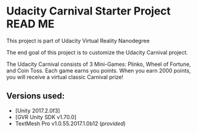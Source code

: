 # Udacity Carnival Starter Project READ ME

This project is part of Udacity Virtual Reality Nanodegree 

The end goal of this project is to customize the Udacity Carnival project.

The Udacity Carnival consists of 3 Mini-Games: Plinko, Wheel of Fortune, and Coin Toss. Each game earns you points. When you earn 2000 points, you will receive a virtual classic Carnival prize!



## Versions used:
- [Unity  2017.2.0f3]
- [GVR Unity SDK v1.70.0]
- TextMesh Pro v1.0.55.2017.1.0b12 (*provided*)

